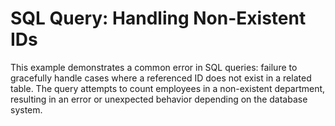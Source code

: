 # SQL Query: Handling Non-Existent IDs

This example demonstrates a common error in SQL queries:  failure to gracefully handle cases where a referenced ID does not exist in a related table.  The query attempts to count employees in a non-existent department, resulting in an error or unexpected behavior depending on the database system.